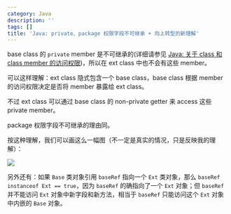 ```yaml
---
category: Java
description: ''
tags: []
title: 'Java: private、package 权限字段不可继承 + 向上转型的新理解'
---
```


base class 的 `private` member 是不可继承的(详细请参见 [Java: 关于 class 和 class member 的访问权限](/java/2009/03/19/accessibility-of-class-and-class-member))，所以在 ext class 中也不会有这些 member。

可以这样理解：ext class 隐式包含一个 base class，base class 根据 member 的访问权限决定是否将 member 暴露给 ext class。

不过 ext class 可以通过 base class 的 non-private getter 来 access 这些 private member。

package 权限字段不可继承的理由同。

按这种理解，我们可以画这么一幅图（不一定是真实的情况，只是反映我的理解）：

![](https://farm2.staticflickr.com/1454/23293777983_35772057d0_o_d.png)

另外还有：如果 `Base` 类对象引用 `baseRef` 指向一个 `Ext` 类对象，那么 `baseRef instanceof Ext == true`，因为 `baseRef` 的确指向了一个 `Ext` 对象；但 `baseRef` 并不能访问 `Ext` 对象中新字段和新方法，相当于 `baseRef` 只能访问这个 `Ext` 对象中内嵌的 `Base` 对象。